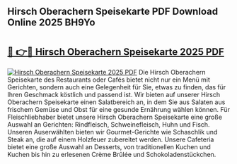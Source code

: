 ## Hirsch Oberachern Speisekarte PDF Download Online 2025 BH9Yo

# <h2><a href="http://gcau8kn.nevu.top/?p=Hirsch+Oberachern+Speisekarte">🔗 👉🔴 Hirsch Oberachern Speisekarte 2025 PDF</a></h2>

[![Hirsch Oberachern Speisekarte 2025 PDF](https://i.imgur.com/dBaPXMq.png)](http://gcau8kn.nevu.top/?p=Hirsch+Oberachern+Speisekarte)
Die Hirsch Oberachern Speisekarte des Restaurants oder Cafés bietet nicht nur ein Menü mit Gerichten, sondern auch eine Gelegenheit für Sie, etwas zu finden, das für Ihren Geschmack köstlich und passend ist. Wir bieten auf unserer Hirsch Oberachern Speisekarte einen Salatbereich an, in dem Sie aus Salaten aus frischem Gemüse und Obst für eine gesunde Ernährung wählen können. Für Fleischliebhaber bietet unsere Hirsch Oberachern Speisekarte eine große Auswahl an Gerichten: Rindfleisch, Schweinefleisch, Huhn und Fisch. Unseren Auserwählten bieten wir Gourmet-Gerichte wie Schaschlik und Steak an, die auf einem Holzfeuer zubereitet werden. Unsere Cafeteria bietet eine große Auswahl an Desserts, von traditionellen Kuchen und Kuchen bis hin zu erlesenen Crème Brûlée und Schokoladenstückchen.
